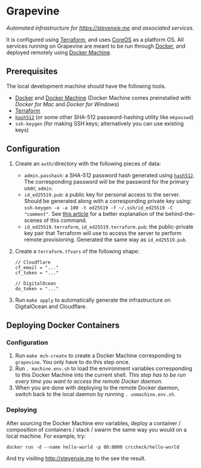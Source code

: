 # Grapevine

_Automated infrastructure for https://stevenxie.me and associated services._

It is configured using [Terraform](https://www.terraform.io), and uses
[CoreOS](https://coreos.com) as a platform OS. All services running on Grapevine
are meant to be run through [Docker](https://docker.com), and deployed remotely
using [Docker Machine](https://docs.docker.com/machine/).

## Prerequisites

The local development machine should have the following tools.

- [Docker](https://www.docker.com) and
  [Docker Machine](https://docs.docker.com/machine/install-machine/) (Docker
  Machine comes preinstalled with _Docker for Mac_ and _Docker for Windows_)
- [Terraform](https://www.terraform.io)
- [`hash512`](https://github.com/steven-xie/hash512) (or some other SHA-512
  password-hashing utility like `mkpasswd`)
- `ssh-keygen` (for making SSH keys; alternatively you can use existing keys)

## Configuration

1. Create an `auth/`directory with the following pieces of data:

   - `admin.passhash`: a SHA-512 password hash generated using
     [`hash512`](https://github.com/steven-xie/hash512). The corresponding
     password will be the password for the primary user, `admin`.
   - `id_ed25519.pub`: a public key for personal access to the server. Should
     be generated along with a corresponding private key using:
     `ssh-keygen -o -a 100 -t ed25519 -f ~/.ssh/id_ed25519 -C "comment"`.
     See [this article](https://medium.com/risan/upgrade-your-ssh-key-to-ed25519-c6e8d60d3c54)
     for a better explanation of the behind-the-scenes of this command.
   - `id_ed25519.terraform`, `id_ed25519.terraform.pub`: the public-private
     key pair that Terraform will use to access the server to perform remote
     provisioning. Generated the same way as `id_ed25519.pub`.

2. Create a `terraform.tfvars` of the following shape:

   ```hcl
   // Cloudflare
   cf_email = "..."
   cf_token = "..."

   // DigitalOcean
   do_token = "..."
   ```

3. Run `make apply` to automatically generate the infrastructure on DigitalOcean
   and Cloudflare.

## Deploying Docker Containers

### Configuration

1. Run `make mch-create` to create a Docker Machine corresponding to
   `grapevine`. You only have to do this step once.
2. Run `. machine.env.sh` to load the environment variables corresponding
   to this Docker Machine into the current shell. _This step has to be run
   every time you want to access the remote Docker daemon._
3. When you are done with deploying to the remote Docker daemon, switch back
   to the local daemon by running `. unmachine.env.sh`.

### Deploying

After sourcing the Docker Machine env variables, deploy a container /
composition of containers / stack / swarm the same way you would on a local
machine. For example, try:

```
docker run -d --name hello-world -p 80:8000 crccheck/hello-world
```

And try visiting http://stevenxie.me to the see the result.
